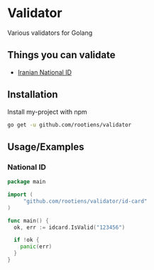 
# Validator

Various validators for Golang 



## Things you can validate

- [Iranian National ID](https://github.com/rootiens/validator/new/master?readme=1#national-id)


## Installation

Install my-project with npm

```bash
go get -u github.com/rootiens/validator
```
    

## Usage/Examples

### National ID

```go
package main

import (
     "github.com/rootiens/validator/id-card"
)

func main() {
  ok, err := idcard.IsValid("123456")

  if !ok {
    panic(err)
  }
}
```

